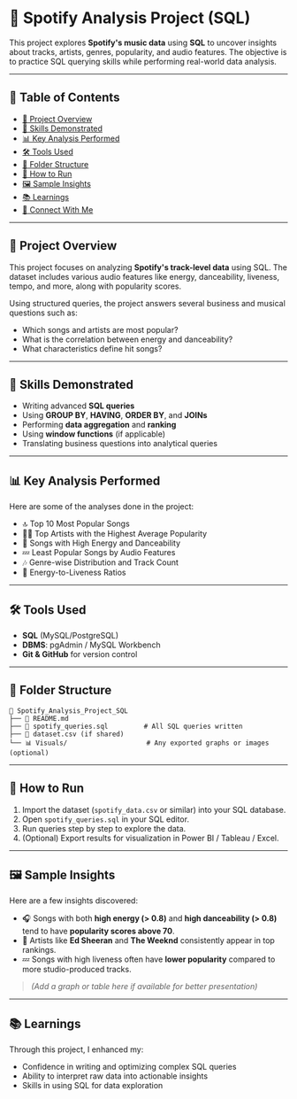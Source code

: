 # 🎵 Spotify Analysis Project (SQL)

This project explores **Spotify's music data** using **SQL** to uncover insights about tracks, artists, genres, popularity, and audio features. The objective is to practice SQL querying skills while performing real-world data analysis.

---

## 📌 Table of Contents

* [📂 Project Overview](#-project-overview)
* [🧠 Skills Demonstrated](#-skills-demonstrated)
* [📊 Key Analysis Performed](#-key-analysis-performed)
* [🛠️ Tools Used](#-tools-used)
* [📁 Folder Structure](#-folder-structure)
* [📌 How to Run](#-how-to-run)
* [🖼️ Sample Insights](#-sample-insights)
* [📚 Learnings](#-learnings)
* [🔗 Connect With Me](#-connect-with-me)

---

## 📂 Project Overview

This project focuses on analyzing **Spotify's track-level data** using SQL. The dataset includes various audio features like energy, danceability, liveness, tempo, and more, along with popularity scores.

Using structured queries, the project answers several business and musical questions such as:

* Which songs and artists are most popular?
* What is the correlation between energy and danceability?
* What characteristics define hit songs?

---

## 🧠 Skills Demonstrated

* Writing advanced **SQL queries**
* Using **GROUP BY**, **HAVING**, **ORDER BY**, and **JOINs**
* Performing **data aggregation** and **ranking**
* Using **window functions** (if applicable)
* Translating business questions into analytical queries

---

## 📊 Key Analysis Performed

Here are some of the analyses done in the project:

* 🔝 Top 10 Most Popular Songs
* 👨‍🎤 Top Artists with the Highest Average Popularity
* 💃 Songs with High Energy and Danceability
* 💤 Least Popular Songs by Audio Features
* 🎶 Genre-wise Distribution and Track Count
* 🧪 Energy-to-Liveness Ratios

---

## 🛠️ Tools Used

* **SQL** (MySQL/PostgreSQL)
* **DBMS**: pgAdmin / MySQL Workbench
* **Git & GitHub** for version control

---

## 📁 Folder Structure

```
📁 Spotify_Analysis_Project_SQL
├── 📄 README.md
├── 📄 spotify_queries.sql         # All SQL queries written
├── 📄 dataset.csv (if shared)
└── 📊 Visuals/                    # Any exported graphs or images (optional)
```

---

## 📌 How to Run

1. Import the dataset (`spotify_data.csv` or similar) into your SQL database.
2. Open `spotify_queries.sql` in your SQL editor.
3. Run queries step by step to explore the data.
4. (Optional) Export results for visualization in Power BI / Tableau / Excel.

---

## 🖼️ Sample Insights

Here are a few insights discovered:

* 🎧 Songs with both **high energy (> 0.8)** and **high danceability (> 0.8)** tend to have **popularity scores above 70**.
* 🎤 Artists like **Ed Sheeran** and **The Weeknd** consistently appear in top rankings.
* 💤 Songs with high liveness often have **lower popularity** compared to more studio-produced tracks.

> *(Add a graph or table here if available for better presentation)*

---

## 📚 Learnings

Through this project, I enhanced my:

* Confidence in writing and optimizing complex SQL queries
* Ability to interpret raw data into actionable insights
* Skills in using SQL for data exploration



